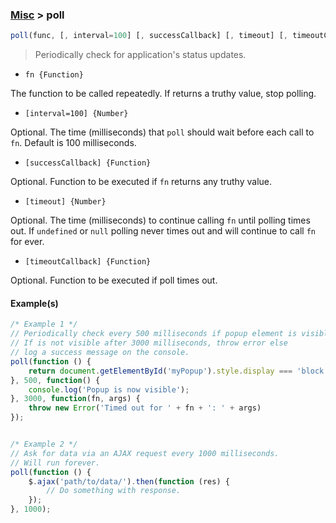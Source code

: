 ### [Misc](../) > poll

```js
poll(func, [, interval=100] [, successCallback] [, timeout] [, timeoutCallback])
```
> Periodically check for application's status updates.

- `fn {Function}`

The function to be called repeatedly. If returns a truthy value, stop polling.

- `[interval=100] {Number}`

Optional. The time (milliseconds) that `poll` should wait before each call to `fn`. Default is 100 milliseconds.

- `[successCallback] {Function}`

Optional. Function to be executed if `fn` returns any truthy value.

- `[timeout] {Number}`

Optional. The time (milliseconds) to continue calling `fn` until polling times out. If `undefined` or `null` polling never times out and will continue to call `fn` for ever.

- `[timeoutCallback] {Function}`

Optional. Function to be executed if poll times out.

#### Example(s)
```js
/* Example 1 */
// Periodically check every 500 milliseconds if popup element is visible.
// If is not visible after 3000 milliseconds, throw error else
// log a success message on the console.
poll(function () {
    return document.getElementById('myPopup').style.display === 'block';
}, 500, function() {
    console.log('Popup is now visible');
}, 3000, function(fn, args) {
    throw new Error('Timed out for ' + fn + ': ' + args)
});


/* Example 2 */
// Ask for data via an AJAX request every 1000 milliseconds.
// Will run forever.
poll(function () {
    $.ajax('path/to/data/').then(function (res) {
        // Do something with response.
    });
}, 1000);
```
